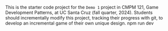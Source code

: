 This is the starter code project for the `Demo 1` project in CMPM 121, Game Development Patterns, at UC Santa Cruz (fall quarter, 2024). Students should incrementally modify this project, tracking their progress with git, to develop an incremental game of their own unique design.
npm run dev